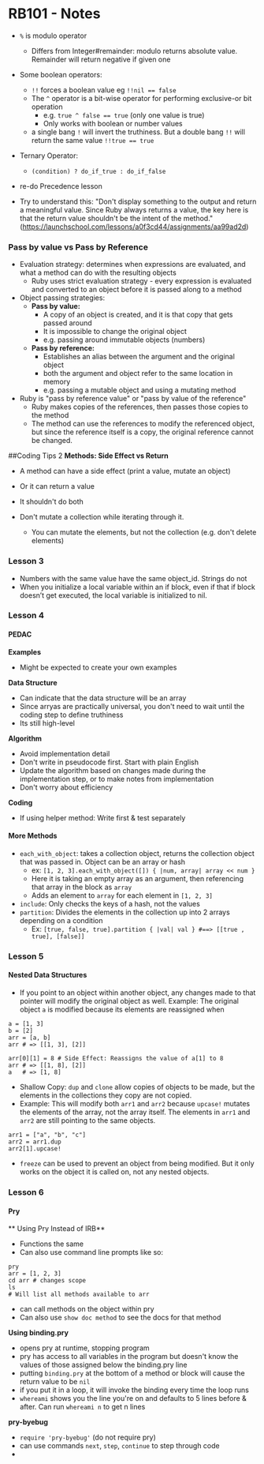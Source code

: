# RB101 - Notes

- ``%`` is modulo operator
  - Differs from Integer#remainder: modulo returns absolute value. Remainder will return negative if given one
- Some boolean operators:
  - ``!!`` forces a boolean value eg `!!nil == false`
  - The `^` operator is a bit-wise operator for performing exclusive-or bit operation
    - e.g. `true ^ false == true` (only one value is true)
    - Only works with boolean or number values
  - a single bang `!` will invert the truthiness. But a double bang `!!` will return the same value `!!true == true`
- Ternary Operator:
  - `(condition) ? do_if_true : do_if_false`



- re-do Precedence lesson
- Try to understand this: "Don't display something to the output and return a meaningful value. Since Ruby always returns a value, the key here is that the return value shouldn't be the intent of the method." (https://launchschool.com/lessons/a0f3cd44/assignments/aa99ad2d)

### Pass by value vs Pass by Reference
- Evaluation strategy: determines when expressions are evaluated, and what a method can do with the resulting objects
  - Ruby uses strict evaluation strategy - every expression is evaluated and converted to an object before it is passed along to a method
- Object passing strategies:
  - **Pass by value:**
    - A copy of an object is created, and it is that copy that gets passed around
    - It is impossible to change the original object
    - e.g. passing around immutable objects (numbers)
  - **Pass by reference:**
    - Establishes an alias between the argument and the original object
    - both the argument and object refer to the same location in memory
    - e.g. passing a mutable object and using a mutating method
- Ruby is "pass by reference value" or "pass by value of the reference"
  - Ruby makes copies of the references, then passes those copies to the method
  - The method can use the references to modify the referenced object, but since the reference itself is a copy, the original reference cannot be changed.

##Coding Tips 2
**Methods: Side Effect vs Return**
- A method can have a side effect (print a value, mutate an object)
- Or it can return a value
- It shouldn't do both

- Don't mutate a collection while iterating through it.
  - You can mutate the elements, but not the collection (e.g. don't delete elements)

### Lesson 3
- Numbers with the same value have the same object_id. Strings do not
- When you initialize a local variable within an if block, even if that if block doesn’t get executed, the local variable is initialized to nil.


### Lesson 4

#### PEDAC

**Examples**
- Might be expected to create your own examples

**Data Structure**
- Can indicate that the data structure will be an array
- Since arryas are practically universal, you don't need to wait until the coding step to define truthiness
- Its still high-level

**Algorithm**
- Avoid implementation detail
- Don't write in pseudocode first. Start with plain English
- Update the algorithm based on changes made during the implementation step, or to make notes from implementation
- Don't worry about efficiency

**Coding**
- If using helper method: Write first & test separately


#### More Methods

- `each_with_object`: takes a collection object, returns the collection object that was passed in. Object can be an array or hash
  - ex: `[1, 2, 3].each_with_object([]) { |num, array| array << num }`
  - Here it is taking an empty array as an argument, then referencing that array in the block as `array`
  - Adds an element to `array` for each element in `[1, 2, 3]`
- `include`: Only checks the keys of a hash, not the values
- `partition`: Divides the elements in the collection up into 2 arrays depending on a condition
  - Ex: `[true, false, true].partition { |val| val } #==> [[true , true], [false]]`


### Lesson 5

#### Nested Data Structures

- If you point to an object within another object, any changes made to that pointer will modify the original object as well. Example: The original object `a` is modified because its elements are reassigned when
```
a = [1, 3]
b = [2]
arr = [a, b]
arr # => [[1, 3], [2]]

arr[0][1] = 8 # Side Effect: Reassigns the value of a[1] to 8
arr # => [[1, 8], [2]]
a   # => [1, 8]
```

- Shallow Copy: `dup` and `clone` allow copies of objects to be made, but the elements in the collections they copy are not copied.
- Example: This will modify both `arr1` and `arr2` because `upcase!` mutates the elements of the array, not the array itself. The elements in `arr1` and `arr2` are still pointing to the same objects.
```
arr1 = ["a", "b", "c"]
arr2 = arr1.dup
arr2[1].upcase!
```

- `freeze` can be used to prevent an object from being modified. But it only works on the object it is called on, not any nested objects.

### Lesson 6

#### Pry
** Using Pry Instead of IRB**
- Functions the same
- Can also use command line prompts like so:
```
pry
arr = [1, 2, 3]
cd arr # changes scope
ls
# Will list all methods available to arr
```
- can call methods on the object within pry
- Can also use `show doc method` to see the docs for that method

**Using binding.pry**
- opens pry at runtime, stopping program
- pry has access to all variables in the program but doesn't know the values of those assigned below the binding.pry line
- putting `binding.pry` at the bottom of a method or block will cause the return value to be `nil`
- if you put it in a loop, it will invoke the binding every time the loop runs
- `whereami` shows you the line you're on and defaults to 5 lines before & after. Can run `whereami n` to get n lines

**pry-byebug**
- `require 'pry-byebug'` (do not require pry)
- can use commands `next`, `step`, `continue` to step through code
- 